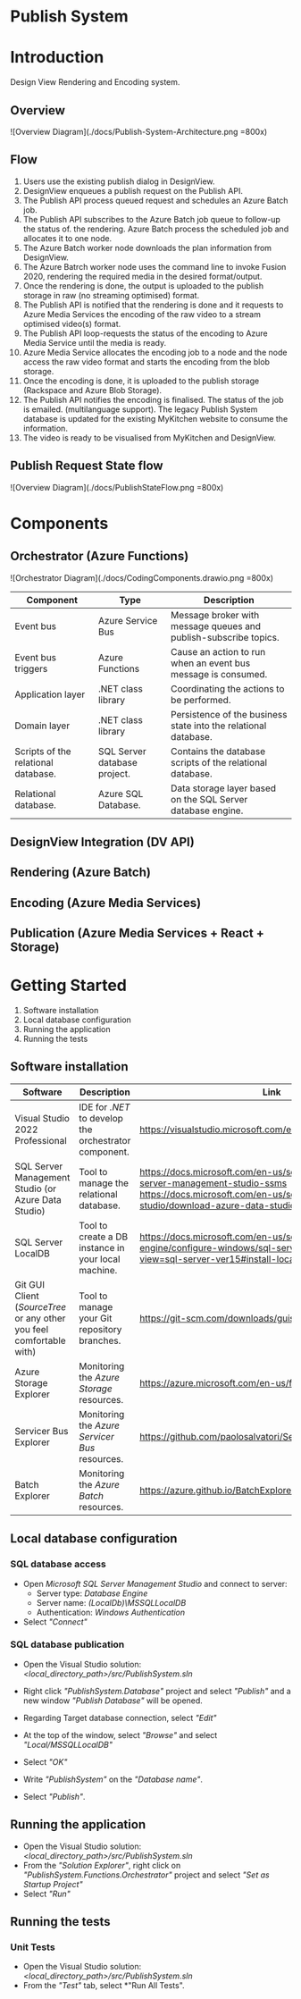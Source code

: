 # Publish System

# Introduction 
Design View Rendering and Encoding system. 

## Overview

![Overview Diagram](./docs/Publish-System-Architecture.png =800x)

## Flow

1. Users use the existing publish dialog in DesignView.
2. DesignView enqueues a publish request on the Publish API.
3. The Publish API process queued request and schedules an Azure Batch job.
4. The Publish API subscribes to the Azure Batch job queue to follow-up the status of.
the rendering. Azure Batch process the scheduled job and allocates it to one node.
5. The Azure Batch worker node downloads the plan information from DesignView.
6. The Azure Batrch worker node uses the command line to invoke Fusion 2020,
rendering the required media in the desired format/output.
7. Once the rendering is done, the output is uploaded to the publish storage in raw (no
streaming optimised) format.
8. The Publish API is notified that the rendering is done and it requests to Azure Media
Services the encoding of the raw video to a stream optimised video(s) format.
9. The Publish API loop-requests the status of the encoding to Azure Media Service
until the media is ready.
10. Azure Media Service allocates the encoding job to a node and the node access the
raw video format and starts the encoding from the blob storage.
11. Once the encoding is done, it is uploaded to the publish storage (Rackspace and
Azure Blob Storage).
12. The Publish API notifies the encoding is finalised. The status of the job is emailed.
(multilanguage support). The legacy Publish System database is updated for the
existing MyKitchen website to consume the information.
13. The video is ready to be visualised from MyKitchen and DesignView.


## Publish Request State flow

![Overview Diagram](./docs/PublishStateFlow.png =800x)


# Components

## Orchestrator (Azure Functions)

![Orchestrator Diagram](./docs/CodingComponents.drawio.png =800x)

| Component                           | Type                         | Description                                                  |
| ----------------------------------- | ---------------------------- | ------------------------------------------------------------ |
| Event bus                           | Azure Service Bus            | Message broker with message queues and publish-subscribe topics. |
| Event bus triggers                  | Azure Functions              | Cause an action to run when an event bus message is consumed. |
| Application layer                   | .NET class library           | Coordinating the actions to be performed.                    |
| Domain layer                        | .NET class library           | Persistence of the business state into the relational database. |
| Scripts of the relational database. | SQL Server database project. | Contains the database scripts of the relational database.    |
| Relational database.                | Azure SQL Database.          | Data storage layer based on the SQL Server database engine.  |


## DesignView Integration (DV API)

## Rendering (Azure Batch)

## Encoding (Azure Media Services)

## Publication (Azure Media Services + React + Storage)



# Getting Started


1.	Software installation
2.	Local database configuration
3.	Running the application
4.	Running the tests



## Software installation

| Software                                                     | Description                                            | Link                                                         |
| ------------------------------------------------------------ | ------------------------------------------------------ | ------------------------------------------------------------ |
| Visual Studio 2022 Professional                              | IDE for *.NET*  to develop the orchestrator component. | https://visualstudio.microsoft.com/en/downloads/             |
| SQL Server Management Studio (or Azure Data Studio)          | Tool to manage the relational database.                | https://docs.microsoft.com/en-us/sql/ssms/download-sql-server-management-studio-ssms https://docs.microsoft.com/en-us/sql/azure-data-studio/download-azure-data-studio?view=sql-server-ver15 |
| SQL Server LocalDB                                           | Tool to create a DB instance in your local machine.    | https://docs.microsoft.com/en-us/sql/database-engine/configure-windows/sql-server-express-localdb?view=sql-server-ver15#install-localdb |
| Git GUI Client (*SourceTree* or any other you feel comfortable with) | Tool to manage your Git repository branches.           | https://git-scm.com/downloads/guis                           |
| Azure Storage Explorer                                       | Monitoring the *Azure Storage* resources.              | https://azure.microsoft.com/en-us/features/storage-explorer/ |
| Servicer Bus Explorer                                        | Monitoring the *Azure Servicer Bus* resources.         | https://github.com/paolosalvatori/ServiceBusExplorer/releases |
| Batch Explorer                                               | Monitoring the *Azure Batch* resources.                | https://azure.github.io/BatchExplorer/                       |



## Local database configuration

### SQL database access

- Open *Microsoft SQL Server Management Studio* and connect to server:
  - Server type: *Database Engine*
  - Server name: *(LocalDb)\MSSQLLocalDB*
  - Authentication: *Windows Authentication*
- Select *"Connect"*

### SQL database publication

- Open the Visual Studio solution:  *<local_directory_path>/src/PublishSystem.sln*

- Right click *"PublishSystem.Database"* project and select *"Publish"* and a new window *"Publish Database"* will be opened.

- Regarding Target database connection, select *"Edit"*

- At the top of the window, select *"Browse"* and select *"Local/MSSQLLocalDB"*

- Select *"OK"*

- Write *"PublishSystem"* on the *"Database name"*.

- Select *"Publish"*.

  

## Running the application

- Open the Visual Studio solution:  *<local_directory_path>/src/PublishSystem.sln*
- From the *"Solution Explorer"*, right click on *"PublishSystem.Functions.Orchestrator"* project and select *"Set as Startup Project"*
- Select *"Run"*



## Running the tests
### Unit Tests
- Open the Visual Studio solution:  *<local_directory_path>/src/PublishSystem.sln*
- From the *"Test"* tab, select *"Run All Tests".